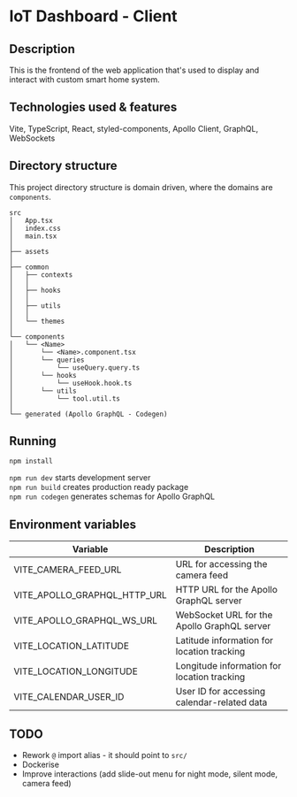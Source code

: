 # IoT Dashboard - Client

## Description

This is the frontend of the web application that's used to display and interact with custom smart home system.

## Technologies used & features

Vite, TypeScript, React, styled-components, Apollo Client, GraphQL, WebSockets

## Directory structure

This project directory structure is domain driven, where the domains are `components`.

```
src
│   App.tsx
│   index.css
│   main.tsx
│
├── assets
│
├── common
│   ├── contexts
│   │
│   ├── hooks
│   │
│   ├── utils
│   │
│   └── themes
│
└── components
│   └── <Name>
│       └── <Name>.component.tsx
│       └── queries
│           └── useQuery.query.ts
│       └── hooks
│           └── useHook.hook.ts
│       └── utils
│           └── tool.util.ts
│
└── generated (Apollo GraphQL - Codegen)
```

## Running

```
npm install
```

`npm run dev` starts development server<br />
`npm run build` creates production ready package<br />
`npm run codegen` generates schemas for Apollo GraphQL<br />

## Environment variables

| Variable                     | Description                                 |
| ---------------------------- | ------------------------------------------- |
| VITE_CAMERA_FEED_URL         | URL for accessing the camera feed           |
| VITE_APOLLO_GRAPHQL_HTTP_URL | HTTP URL for the Apollo GraphQL server      |
| VITE_APOLLO_GRAPHQL_WS_URL   | WebSocket URL for the Apollo GraphQL server |
| VITE_LOCATION_LATITUDE       | Latitude information for location tracking  |
| VITE_LOCATION_LONGITUDE      | Longitude information for location tracking |
| VITE_CALENDAR_USER_ID        | User ID for accessing calendar-related data |

## TODO

- Rework `@` import alias - it should point to `src/`
- Dockerise
- Improve interactions (add slide-out menu for night mode, silent mode, camera feed)
